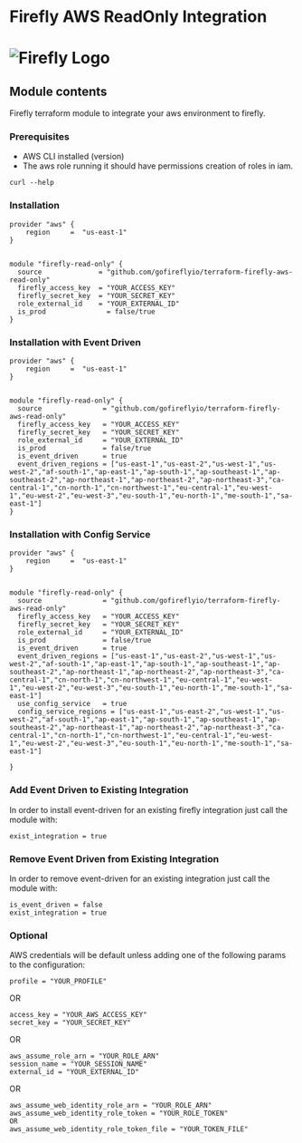 # Firefly AWS ReadOnly Integration
# ![Firefly Logo](firefly.gif)

## Module contents

Firefly terraform module to integrate your aws environment to firefly.

### Prerequisites

- AWS CLI installed (version)
- The aws role running it should have permissions creation of roles in iam.

```shell script
curl --help
```

### Installation 

```hcl-terraform
provider "aws" {
    region     =  "us-east-1"
}


module "firefly-read-only" {
  source              = "github.com/gofireflyio/terraform-firefly-aws-read-only"
  firefly_access_key  = "YOUR_ACCESS_KEY"
  firefly_secret_key  = "YOUR_SECRET_KEY"
  role_external_id    = "YOUR_EXTERNAL_ID"
  is_prod               = false/true
}
```

### Installation with Event Driven

```hcl-terraform
provider "aws" {
    region     =  "us-east-1"
}


module "firefly-read-only" {
  source               = "github.com/gofireflyio/terraform-firefly-aws-read-only"
  firefly_access_key   = "YOUR_ACCESS_KEY"
  firefly_secret_key   = "YOUR_SECRET_KEY"
  role_external_id     = "YOUR_EXTERNAL_ID"
  is_prod              = false/true
  is_event_driven      = true
  event_driven_regions = ["us-east-1","us-east-2","us-west-1","us-west-2","af-south-1","ap-east-1","ap-south-1","ap-southeast-1","ap-southeast-2","ap-northeast-1","ap-northeast-2","ap-northeast-3","ca-central-1","cn-north-1","cn-northwest-1","eu-central-1","eu-west-1","eu-west-2","eu-west-3","eu-south-1","eu-north-1","me-south-1","sa-east-1"]
}
```

### Installation with Config Service

```hcl-terraform
provider "aws" {
    region     =  "us-east-1"
}


module "firefly-read-only" {
  source               = "github.com/gofireflyio/terraform-firefly-aws-read-only"
  firefly_access_key   = "YOUR_ACCESS_KEY"
  firefly_secret_key   = "YOUR_SECRET_KEY"
  role_external_id     = "YOUR_EXTERNAL_ID"
  is_prod              = false/true
  is_event_driven      = true
  event_driven_regions = ["us-east-1","us-east-2","us-west-1","us-west-2","af-south-1","ap-east-1","ap-south-1","ap-southeast-1","ap-southeast-2","ap-northeast-1","ap-northeast-2","ap-northeast-3","ca-central-1","cn-north-1","cn-northwest-1","eu-central-1","eu-west-1","eu-west-2","eu-west-3","eu-south-1","eu-north-1","me-south-1","sa-east-1"]
  use_config_service   = true
  config_service_regions = ["us-east-1","us-east-2","us-west-1","us-west-2","af-south-1","ap-east-1","ap-south-1","ap-southeast-1","ap-southeast-2","ap-northeast-1","ap-northeast-2","ap-northeast-3","ca-central-1","cn-north-1","cn-northwest-1","eu-central-1","eu-west-1","eu-west-2","eu-west-3","eu-south-1","eu-north-1","me-south-1","sa-east-1"]
  
}
```

### Add Event Driven to Existing Integration
In order to install event-driven for an existing firefly integration just call the module with:
```
exist_integration = true
```

### Remove Event Driven from Existing Integration
In order to remove event-driven for an existing integration just call the module with:
```
is_event_driven = false
exist_integration = true
```

### Optional
AWS credentials will be default unless adding one of the following params to the configuration:
```
profile = "YOUR_PROFILE"
```
OR
```
access_key = "YOUR_AWS_ACCESS_KEY"
secret_key = "YOUR_SECRET_KEY"
```
OR
```
aws_assume_role_arn = "YOUR_ROLE_ARN"
session_name = "YOUR_SESSION_NAME"
external_id = "YOUR_EXTERNAL_ID"
```
OR
```
aws_assume_web_identity_role_arn = "YOUR_ROLE_ARN"
aws_assume_web_identity_role_token = "YOUR_ROLE_TOKEN"
OR
aws_assume_web_identity_role_token_file = "YOUR_TOKEN_FILE"